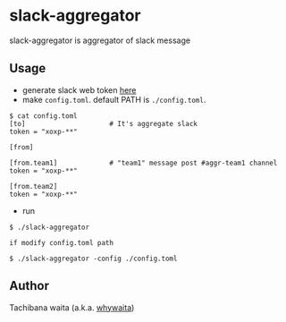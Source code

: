 # slack-aggregator

slack-aggregator is aggregator of slack message

## Usage

- generate slack web token [here](https://api.slack.com/custom-integrations/legacy-tokens)
- make `config.toml`. default PATH is `./config.toml`.

```
$ cat config.toml
[to]                     # It's aggregate slack
token = "xoxp-**"

[from]

[from.team1]             # "team1" message post #aggr-team1 channel
token = "xoxp-**"

[from.team2]
token = "xoxp-**"
```

- run

```
$ ./slack-aggregator

if modify config.toml path

$ ./slack-aggregator -config ./config.toml
```

## Author

Tachibana waita (a.k.a. [whywaita](https://github.com/whywaita))
